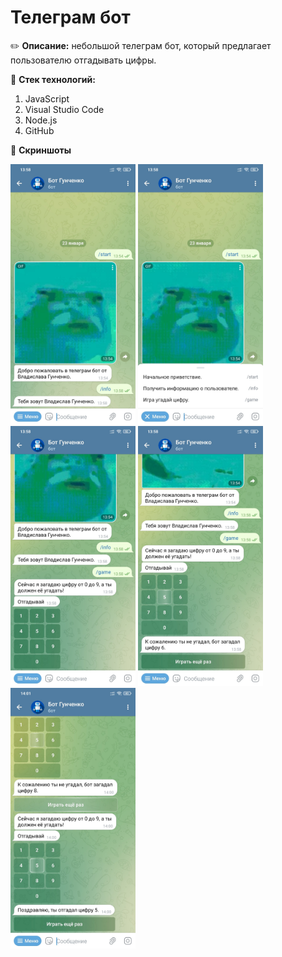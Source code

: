# Телеграм бот
:pencil2: **Описание:** небольшой телеграм бот, который предлагает пользователю отгадывать цифры.

:file_folder: **Стек технологий:**
1. JavaScript
2. Visual Studio Code
3. Node.js
4. GitHub

:floppy_disk: **Скриншоты**
<div>
  <img src="https://github.com/vgunchenko1999/gunchenko_pinf21m_bot/blob/master/1.jpg" width="200" />
  <img src="https://github.com/vgunchenko1999/gunchenko_pinf21m_bot/blob/master/2.jpg" width="200" />
  <img src="https://github.com/vgunchenko1999/gunchenko_pinf21m_bot/blob/master/3.jpg" width="200" />
  <img src="https://github.com/vgunchenko1999/gunchenko_pinf21m_bot/blob/master/4.jpg" width="200" />
  <img src="https://github.com/vgunchenko1999/gunchenko_pinf21m_bot/blob/master/5.jpg" width="200" />
 </div>
